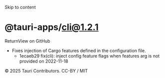 Skip to content
# @tauri-apps/cli@1.2.1
ReturnView on GitHub
  * Fixes injection of Cargo features defined in the configuration file. 
    * 1ecaeb29 fix(cli): inject config feature flags when features arg is not provided on 2022-11-18


© 2025 Tauri Contributors. CC-BY / MIT
